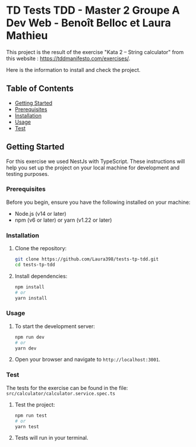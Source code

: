 
# TD Tests TDD - Master 2 Groupe A Dev Web - Benoît Belloc et Laura Mathieu

This project is the result of the exercise "Kata 2 – String calculator" from this website : https://tddmanifesto.com/exercises/.

Here is the information to install and check the project.

## Table of Contents

- [Getting Started](#getting-started)
- [Prerequisites](#prerequisites)
- [Installation](#installation)
- [Usage](#usage)
- [Test](#test)


## Getting Started

For this exercise we used NestJs with TypeScript. These instructions will help you set up the project on your local machine for development and testing purposes.

### Prerequisites

Before you begin, ensure you have the following installed on your machine:

- Node.js (v14 or later)
- npm (v6 or later) or yarn (v1.22 or later)

### Installation

1. Clone the repository:
   ```bash
   git clone https://github.com/Laura398/tests-tp-tdd.git
   cd tests-tp-tdd
   ````

2. Install dependencies:
    ```bash
    npm install
    # or
    yarn install
    ````

### Usage

1. To start the development server:
    ```bash
    npm run dev
    # or
    yarn dev
    ````

2. Open your browser and navigate to `http://localhost:3001`.

### Test

The tests for the exercise can be found in the file: `src/calculator/calculator.service.spec.ts`

1. Test the project:
    ```bash
    npm run test
    # or
    yarn test
    ````

2. Tests will run in your terminal.
